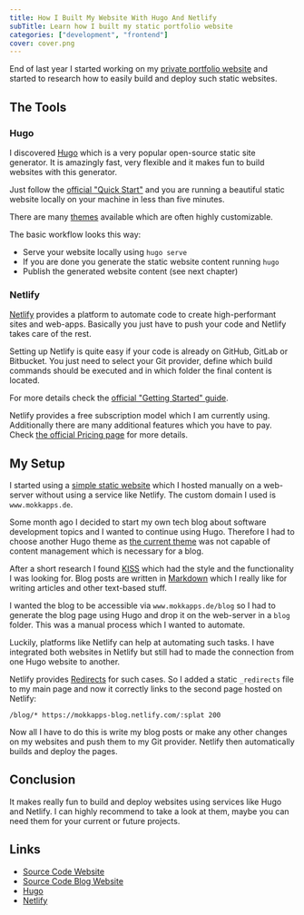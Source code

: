 ```yaml
---
title: How I Built My Website With Hugo And Netlify
subTitle: Learn how I built my static portfolio website
categories: ["development", "frontend"]
cover: cover.png
---
```


End of last year I started working on my [private portfolio website](https://www.mokkapps.de) and started to research how to easily build and deploy such static websites.

## The Tools

### Hugo

I discovered [Hugo](https://gohugo.io/) which is a very popular open-source static site generator. It is amazingly fast, very flexible and it makes fun to build websites with this generator.

Just follow the [official "Quick Start"](https://gohugo.io/getting-started/quick-start/) and you are running a beautiful static website locally on your machine in less than five minutes.

There are many [themes](http://themes.gohugo.io/) available which are often highly customizable.

The basic workflow looks this way:

- Serve your website locally using `hugo serve`
- If you are done you generate the static website content running `hugo`
- Publish the generated website content (see next chapter)

### Netlify

[Netlify](https://www.netlify.com/) provides a platform to automate code to create high-performant sites and web-apps. Basically you just have to push your code and Netlify takes care of the rest.

Setting up Netlify is quite easy if your code is already on GitHub, GitLab or Bitbucket. You just need to select your Git provider, define which build commands should be executed and in which folder the final content is located.

For more details check the [official "Getting Started" guide](https://www.netlify.com/docs/#getting-started).

Netlify provides a free subscription model which I am currently using. Additionally there are many additional features which you have to pay. Check [the official Pricing page](https://www.netlify.com/docs/#getting-started) for more details.

## My Setup

I started using a [simple static website](https://github.com/Mokkapps/mokkapps-website) which I hosted manually on a web-server without using a service like Netlify. The custom domain I used is `www.mokkapps.de`.

Some month ago I decided to start my own tech blog about software development topics and I wanted to continue using Hugo. Therefore I had to choose another Hugo theme as [the current theme](https://github.com/sethmacleod/prologue) was not capable of content management which is necessary for a blog.

After a short research I found [KISS](https://github.com/ribice/kiss) which had the style and the functionality I was looking for. Blog posts are written in [Markdown](https://en.wikipedia.org/wiki/Markdown) which I really like for writing articles and other text-based stuff.

I wanted the blog to be accessible via `www.mokkapps.de/blog` so I had to generate the blog page using Hugo and drop it on the web-server in a `blog` folder. This was a manual process which I wanted to automate.

Luckily, platforms like Netlify can help at automating such tasks. I have integrated both websites in Netlify but still had to made the connection from one Hugo website to another.

Netlify provides [Redirects](https://www.netlify.com/docs/redirects/) for such cases. So I added a static `_redirects` file to my main page and now it correctly links to the second page hosted on Netlify:

`/blog/* https://mokkapps-blog.netlify.com/:splat 200`

Now all I have to do this is write my blog posts or make any other changes on my websites and push them to my Git provider. Netlify then automatically builds and deploy the pages.

## Conclusion

It makes really fun to build and deploy websites using services like Hugo and Netlify. I can highly recommend to take a look at them, maybe you can need them for your current or future projects.

## Links

- [Source Code Website](https://github.com/Mokkapps/mokkapps-website)
- [Source Code Blog Website](https://github.com/Mokkapps/mokkapps-blog)
- [Hugo](https://gohugo.io/)
- [Netlify](https://www.netlify.com/)
